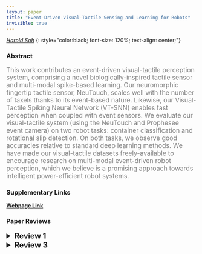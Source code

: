 ```yaml
---
layout: paper
title: "Event-Driven Visual-Tactile Sensing and Learning for Robots"
invisible: true
---
```

*[Harold Soh](https://haroldsoh.com)*
{: style="color:black; font-size: 120%; text-align: center;"}

### Abstract
<html><p style="color:gray; font-size: 120%; text-align: justified;">
This work contributes an event-driven visual-tactile perception system, comprising a novel biologically-inspired tactile sensor and multi-modal spike-based learning. Our neuromorphic fingertip tactile sensor, NeuTouch, scales well with the number of taxels thanks to its event-based nature. Likewise, our Visual-Tactile Spiking Neural Network (VT-SNN) enables fast perception when coupled with event sensors. We evaluate our visual-tactile system (using the NeuTouch and Prophesee event camera) on two robot tasks: container classification and rotational slip detection. On both tasks, we observe good accuracies relative to standard deep learning methods. We have made our visual-tactile datasets freely-available to encourage research on multi-modal event-driven robot perception, which we believe is a promising approach towards intelligent power-efficient robot systems.
</p></html>

### Supplementary Links
**[Webpage Link](https://clear-nus.github.io/visuotactile/)**  



### Paper Reviews
<details><summary style="font-size:20px;"><b> Review 1</b></summary>
<p style="color:gray; font-size: 120%; text-align: justified;">
The idea of using event-based tactile sensing is very interesting, and the combination with event-based vision is also new. However, the paper should improve on the following aspects to better justify the contribution:- The authors consider the design of the event-based tactile sensor is a major contribution of the paper, so that they should provide more details of the sensor, regarding the design and evaluation. There is no evaluation of the sensor in the paper. In addition, it is unclear why the authors consider the sensor 'event-based'. Does it mean the sensor can hardly measure the static pressure? Or does it mean the sensor can hardly measure the magnitude of the contact force/pressure value or derivative?- It is unclear why the authors build this event-based sensory system. What're the advantages over the RGB(D) camera and tactile sensors that measure force/pressure constantly? Especially in the classification task, the RGB(D) vision is expected to make a good performance. - The authors need to report more about their experimental data, especially when they are training a deep neural network model. How many datapoints are there in the dataset? How did the authors divide the training set, validation set, and test set? What did the authors do to make sure their dataset has enough variance? Particularly, for the rotational slip detection task, the authors experimented with only one object. The authors need to justify the model could detect rotational slip in more common cases. - In the classification task, there are two variables: types of objects, and weight of the objects. It will be helpful if the authors could report how well the model  could differentiate the types of objects, and how well it can differentiate the weight of objects. 
</p> </details>

<details><summary style="font-size:20px;"><b> Review 3</b></summary>
<p style="color:gray; font-size: 120%; text-align: justified;">
There are inconsistent descriptions about the number of object classes in the paper.“a third data-collection experiment that expands the number of grasped items to 36 different objects”“Visual-tactile event sensor datasets comprising more than 50 different object classes”“36 object classes with various visual and tactile profiles”With 36 (or 50?) classes available, the first experiment is conducted using only 4 kinds of containers. How does your VTSNN model perform on all object classes?The second experiment (binary classification) seems to easy for visual sensory (100% successful rate). It does not show any improvement because of the tactile sensor.For Equation 2, instead of using hand-crafted regression targets, why not use a classification loss (e.g. cross-entropy) instead?The visual model is an SNN operating on pixel differences. Today’s state-of-the-art models are mostly convolutional networks. What’s would the performance be if using a light-weight CNN?How does the SNN model scale with the increase of taxels? A denser taxel arrangement would have a stronger local correlation between nearby taxel signals, how does that affect your model?
</p> </details>

